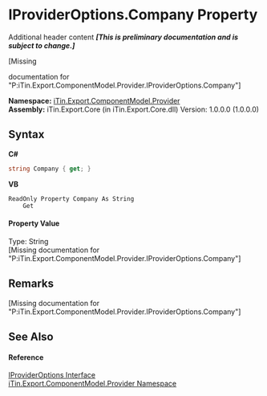 # IProviderOptions.Company Property 
Additional header content _**\[This is preliminary documentation and is subject to change.\]**_

\[Missing <summary> documentation for "P:iTin.Export.ComponentModel.Provider.IProviderOptions.Company"\]

**Namespace:**&nbsp;<a href="723a96b5-5779-2554-cf17-05149bfcb802">iTin.Export.ComponentModel.Provider</a><br />**Assembly:**&nbsp;iTin.Export.Core (in iTin.Export.Core.dll) Version: 1.0.0.0 (1.0.0.0)

## Syntax

**C#**<br />
``` C#
string Company { get; }
```

**VB**<br />
``` VB
ReadOnly Property Company As String
	Get
```


#### Property Value
Type: String<br />\[Missing <value> documentation for "P:iTin.Export.ComponentModel.Provider.IProviderOptions.Company"\]

## Remarks
\[Missing <remarks> documentation for "P:iTin.Export.ComponentModel.Provider.IProviderOptions.Company"\]

## See Also


#### Reference
<a href="485e364c-0276-6db4-0e1e-a3edd0ca77a6">IProviderOptions Interface</a><br /><a href="723a96b5-5779-2554-cf17-05149bfcb802">iTin.Export.ComponentModel.Provider Namespace</a><br />